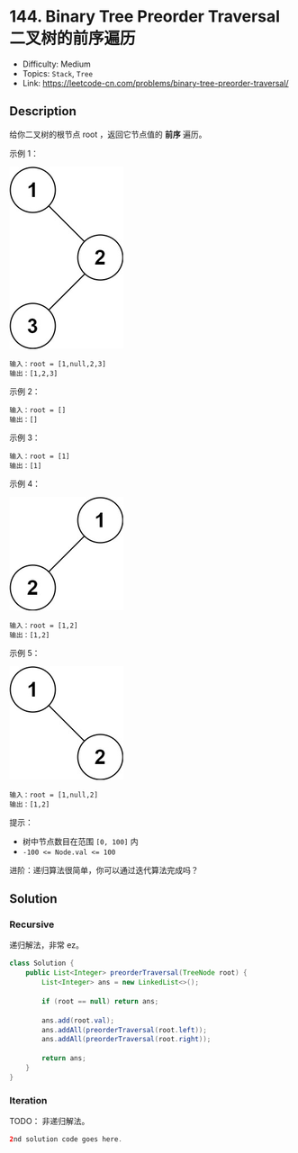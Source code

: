 # 144. Binary Tree Preorder Traversal 二叉树的前序遍历

- Difficulty: Medium
- Topics: `Stack`, `Tree`
- Link: https://leetcode-cn.com/problems/binary-tree-preorder-traversal/

## Description

给你二叉树的根节点 root ，返回它节点值的 **前序** 遍历。

示例 1：

![img](assets/144.%20Binary%20Tree%20Preorder%20Traversal%20%E4%BA%8C%E5%8F%89%E6%A0%91%E7%9A%84%E5%89%8D%E5%BA%8F%E9%81%8D%E5%8E%86/inorder_1.jpg)

```
输入：root = [1,null,2,3]
输出：[1,2,3]
```

示例 2：
```
输入：root = []
输出：[]
```
示例 3：
```
输入：root = [1]
输出：[1]
```
示例 4：

![img](assets/144.%20Binary%20Tree%20Preorder%20Traversal%20%E4%BA%8C%E5%8F%89%E6%A0%91%E7%9A%84%E5%89%8D%E5%BA%8F%E9%81%8D%E5%8E%86/inorder_5.jpg)


```
输入：root = [1,2]
输出：[1,2]
```
示例 5：

![img](assets/144.%20Binary%20Tree%20Preorder%20Traversal%20%E4%BA%8C%E5%8F%89%E6%A0%91%E7%9A%84%E5%89%8D%E5%BA%8F%E9%81%8D%E5%8E%86/inorder_4.jpg)

```
输入：root = [1,null,2]
输出：[1,2]
```

提示：

- 树中节点数目在范围 `[0, 100]` 内
- `-100 <= Node.val <= 100`


进阶：递归算法很简单，你可以通过迭代算法完成吗？

## Solution

### Recursive

递归解法，非常 ez。

```java
class Solution {
    public List<Integer> preorderTraversal(TreeNode root) {
        List<Integer> ans = new LinkedList<>();
        
        if (root == null) return ans;

        ans.add(root.val);
        ans.addAll(preorderTraversal(root.left));
        ans.addAll(preorderTraversal(root.right));
        
        return ans;
    }
}
```

### Iteration

TODO： 非递归解法。

```java
2nd solution code goes here.
```